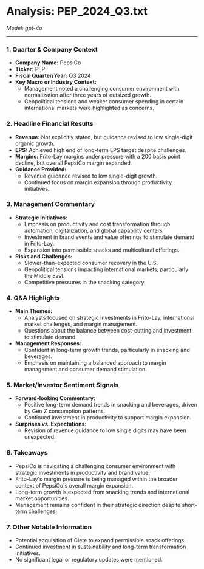 # Analysis: PEP_2024_Q3.txt

*Model: gpt-4o*

---

### 1. Quarter & Company Context
- **Company Name:** PepsiCo
- **Ticker:** PEP
- **Fiscal Quarter/Year:** Q3 2024
- **Key Macro or Industry Context:**
  - Management noted a challenging consumer environment with normalization after three years of outsized growth.
  - Geopolitical tensions and weaker consumer spending in certain international markets were highlighted as concerns.

### 2. Headline Financial Results
- **Revenue:** Not explicitly stated, but guidance revised to low single-digit organic growth.
- **EPS:** Achieved high end of long-term EPS target despite challenges.
- **Margins:** Frito-Lay margins under pressure with a 200 basis point decline, but overall PepsiCo margin expanded.
- **Guidance Provided:**
  - Revenue guidance revised to low single-digit growth.
  - Continued focus on margin expansion through productivity initiatives.

### 3. Management Commentary
- **Strategic Initiatives:**
  - Emphasis on productivity and cost transformation through automation, digitalization, and global capability centers.
  - Investment in brand events and value offerings to stimulate demand in Frito-Lay.
  - Expansion into permissible snacks and multicultural offerings.
- **Risks and Challenges:**
  - Slower-than-expected consumer recovery in the U.S.
  - Geopolitical tensions impacting international markets, particularly the Middle East.
  - Competitive pressures in the snacking category.

### 4. Q&A Highlights
- **Main Themes:**
  - Analysts focused on strategic investments in Frito-Lay, international market challenges, and margin management.
  - Questions about the balance between cost-cutting and investment to stimulate demand.
- **Management Responses:**
  - Confident in long-term growth trends, particularly in snacking and beverages.
  - Emphasis on maintaining a balanced approach to margin management and consumer demand stimulation.

### 5. Market/Investor Sentiment Signals
- **Forward-looking Commentary:**
  - Positive long-term demand trends in snacking and beverages, driven by Gen Z consumption patterns.
  - Continued investment in productivity to support margin expansion.
- **Surprises vs. Expectations:**
  - Revision of revenue guidance to low single digits may have been unexpected.

### 6. Takeaways
- PepsiCo is navigating a challenging consumer environment with strategic investments in productivity and brand value.
- Frito-Lay's margin pressure is being managed within the broader context of PepsiCo's overall margin expansion.
- Long-term growth is expected from snacking trends and international market opportunities.
- Management remains confident in their strategic direction despite short-term challenges.

### 7. Other Notable Information
- Potential acquisition of Ciete to expand permissible snack offerings.
- Continued investment in sustainability and long-term transformation initiatives.
- No significant legal or regulatory updates were mentioned.